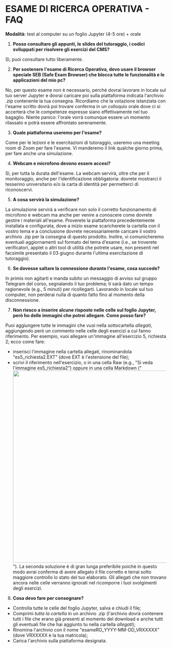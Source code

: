 # ESAME DI RICERCA OPERATIVA - FAQ #

__Modalità__: test al computer su un foglio Jupyter (4-5 ore) + orale

1. __Posso consultare gli appunti, le slides del tutoraggio, i codici sviluppati per risolvere gli esercizi del CMS?__

Sì, puoi consultare tutto liberamente.

2. __Per sostenere l'esame di Ricerca Operativa, devo usare il browser speciale SEB (Safe Exam Browser) che blocca tutte le funzionalità e le applicazioni del mio pc?__

No, per questo esame non è necessario, perché dovrai lavorare in locale sul tuo server Jupyter e dovrai caricare poi sulla piattaforma indicata l'archivio .zip contenente la tua consegna.
Ricordiamo che la votazione istanziata con l'esame scritto dovrà poi trovare conferma in un colloquio
orale dove ci si accerterà che le competenze espresse siano effettivamente nel tuo bagaglio. Niente panico: l'orale vorrà comunque essere un momento rilassato e potrà essere affrontato serenamente.

3. __Quale piattaforma useremo per l'esame?__

Come per le lezioni e le esercitazioni di tutoraggio, useremo una meeting room di Zoom per fare l'esame. Vi manderemo il link qualche giorno prima, per fare anche una simulazione.

4. __Webcam e microfono devono essere accesi?__

Sì, per tutta la durata dell'esame. La webcam servirà, oltre che per il monitoraggio, anche per l'identificazione obbligatoria: dovrete mostrarci il tesserino universitario e/o la carta di identità per permetterci di riconoscervi.

5. __A cosa servirà la simulazione?__

La simulazione servirà a verificare non solo il corretto funzionamento di microfono e webcam
ma anche per venire a conoscere come dovrete gestire i materiali all'esame.
Proverete la piattaforma precedentemente installata e configurata, dove a inizio esame scaricherete la cartella con il vostro tema e a conclusione dovrete necessariamente caricare il vostro archivio .zip
per la consegna di questo prodotto. Inoltre, vi comunicheremo eventuali aggiornamenti sul formato del tema d'esame (i.e., se troverete verificatori, applet o altri tool di utilità che potrete usare, non presenti nel facsimile presentato il 03 giugno durante l'ultima esercitazione di tutoraggio).

6. __Se dovesse saltare la connessione durante l'esame, cosa succede?__

In primis non agitarti e manda subito un messaggio di avviso sul gruppo Telegram del corso, segnalando il tuo problema; ti sarà dato un tempo ragionevole (e.g., 5 minuti) per ricollegarti.
Lavorando in locale sul tuo computer, non perderai nulla di quanto fatto fino al momento della disconnessione.

7. __Non riesco a inserire alcune risposte nelle celle sul foglio Jupyter, però ho delle immagini che potrei allegare. Come posso fare?__

Puoi aggiungere tutte le immagini che vuoi nella sottocartella _allegati_, aggiungendo però un commento nelle celle degli esercizi a cui fanno riferimento. Per esempio, vuoi allegare un'immagine all'esercizio 5, richiesta 2; ecco come fare:
- inserisci l'immagine nella cartella allegati, rinominandola "es5_richiesta2.EXT" (dove EXT è l'estensione del file);
- scrivi il riferimento nell'esercizio, o in una cella Raw (e.g., "Si veda l'immagine es5_richiesta2") oppure in una cella Markdown ("<img src='allegati/es5_richiesta2.EXT' width=600>").
La seconda soluzione è di gran lunga preferibile poichè in questo modo avrai conferma di avere allegato il file corretto e terrai sotto maggiore controllo lo stato del tuo elaborato.
Gli allegati che non trovano ancora nelle celle verranno ignorati nel ricomporre i tuoi svolgimenti degli esercizi.

8. __Cosa devo fare per consegnare?__
- Controlla tutte le celle del foglio Jupyter, salva e chiudi il file;
- Comprimi _tutta la cartella_ in un archivio .zip (l'archivio dovrà contenere tutti i file che erano già presenti al momento del download e anche tutti gli eventuali file che hai aggiunto tu nella cartella _allegati_);
- Rinomina l'archivio con il nome "esameRO_YYYY-MM-DD_VRXXXXX" (dove VRXXXXX è la tua matricola);
- Carica l'archivio sulla piattaforma designata.
